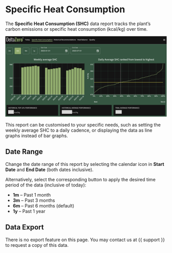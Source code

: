 # Specific Heat Consumption

The **Specific Heat Consumption (SHC)** data report tracks the plant’s carbon emissions or specific heat consumption (kcal/kg) over time.

![Specific Heat Consumption](../../_assets/media/screenshots/reports/shc.png)

This report can be customised to your specific needs, such as setting the weekly average SHC to a daily cadence, or displaying the data as line graphs instead of bar graphs.

## Date Range

Change the date range of this report by selecting the calendar icon in **Start Date** and **End Date** (both dates inclusive).

Alternatively, select the corresponding button to apply the desired time period of the data (inclusive of today):

- **1m** – Past 1 month
- **3m** – Past 3 months
- **6m** – Past 6 months (default)
- **1y** – Past 1 year

## Data Export

There is no export feature on this page. You may contact us at {{ support }} to request a copy of this data.

